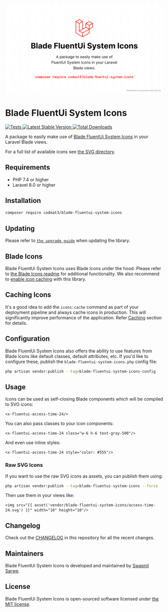 <p align="center">
    <img src="./socialcard-blade-fluentui-system-icons.png" width="1280" title="Social Card Blade FluentUi System Icons">
</p>

# Blade FluentUi System Icons

<a href="https://github.com/codeat3/blade-fluentui-system-icons/actions?query=workflow%3ATests">
    <img src="https://github.com/codeat3/blade-fluentui-system-icons/workflows/Tests/badge.svg" alt="Tests">
</a>
<a href="https://packagist.org/packages/codeat3/blade-fluentui-system-icons">
    <img src="https://img.shields.io/packagist/v/codeat3/blade-fluentui-system-icons" alt="Latest Stable Version">
</a>
<a href="https://packagist.org/packages/codeat3/blade-fluentui-system-icons">
    <img src="https://img.shields.io/packagist/dt/codeat3/blade-fluentui-system-icons" alt="Total Downloads">
</a>

A package to easily make use of [Blade FluentUi System Icons](https://github.com/microsoft/fluentui-system-icons) in your Laravel Blade views.

For a full list of available icons see [the SVG directory](resources/svg).

## Requirements

- PHP 7.4 or higher
- Laravel 8.0 or higher

## Installation

```bash
composer require codeat3/blade-fluentui-system-icons
```

## Updating

Please refer to [`the upgrade guide`](UPGRADE.md) when updating the library.

## Blade Icons

Blade FluentUi System Icons uses Blade Icons under the hood. Please refer to [the Blade Icons readme](https://github.com/blade-ui-kit/blade-icons) for additional functionality. We also recommend to [enable icon caching](https://github.com/blade-ui-kit/blade-icons#caching) with this library.

## Caching Icons

It's a good idea to add the `icons:cache` command as part of your deployment pipeline and always cache icons in production. This will significantly improve performance of the application. Refer [Caching](https://github.com/driesvints/blade-icons?tab=readme-ov-file#caching) section for details.

## Configuration

Blade FluentUi System Icons also offers the ability to use features from Blade Icons like default classes, default attributes, etc. If you'd like to configure these, publish the `blade-fluentui-system-icons.php` config file:

```bash
php artisan vendor:publish --tag=blade-fluentui-system-icons-config
```

## Usage

Icons can be used as self-closing Blade components which will be compiled to SVG icons:

```blade
<x-fluentui-access-time-24/>
```

You can also pass classes to your icon components:

```blade
<x-fluentui-access-time-24 class="w-6 h-6 text-gray-500"/>
```

And even use inline styles:

```blade
<x-fluentui-access-time-24 style="color: #555"/>
```

### Raw SVG Icons

If you want to use the raw SVG icons as assets, you can publish them using:

```bash
php artisan vendor:publish --tag=blade-fluentui-system-icons --force
```

Then use them in your views like:

```blade
<img src="{{ asset('vendor/blade-fluentui-system-icons/access-time-24.svg') }}" width="10" height="10"/>
```

## Changelog

Check out the [CHANGELOG](CHANGELOG.md) in this repository for all the recent changes.

## Maintainers

Blade FluentUi System Icons is developed and maintained by [Swapnil Sarwe](https://swapnilsarwe.com).

## License

Blade FluentUi System Icons is open-sourced software licensed under [the MIT license](LICENSE.md).
